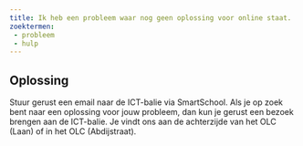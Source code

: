 ```yaml
---
title: Ik heb een probleem waar nog geen oplossing voor online staat.
zoektermen: 
 - probleem
 - hulp
---
```


## Oplossing
Stuur gerust een email naar de ICT-balie via SmartSchool. Als je op zoek bent naar een oplossing voor jouw probleem, dan kun je gerust een bezoek brengen aan de ICT-balie. Je vindt ons aan de achterzijde van het OLC (Laan) of in het OLC (Abdijstraat).